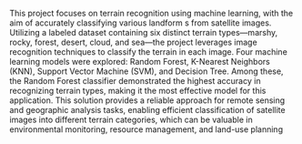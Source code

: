 This project focuses on terrain recognition using machine learning, with the aim of accurately classifying various landform s from satellite images. Utilizing a labeled dataset containing six distinct terrain types—marshy, rocky, forest, desert, cloud, and sea—the project leverages image recognition techniques to classify the terrain in each image. Four machine learning models were explored: Random Forest, K-Nearest Neighbors (KNN), Support Vector Machine (SVM), and Decision Tree. Among these, the Random Forest classifier demonstrated the highest accuracy in recognizing terrain types, making it the most effective model for this application. This solution provides a reliable approach for remote sensing and geographic analysis tasks, enabling efficient classification of satellite images into different terrain categories, which can be valuable in environmental monitoring, resource management, and land-use planning
